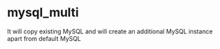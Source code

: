 # mysql_multi
It will copy existing MySQL and will create an additional MySQL instance apart from default MySQL
